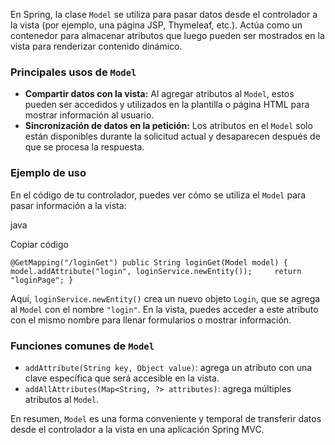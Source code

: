 

En Spring, la clase `Model` se utiliza para pasar datos desde el controlador a la vista (por ejemplo, una página JSP, Thymeleaf, etc.). Actúa como un contenedor para almacenar atributos que luego pueden ser mostrados en la vista para renderizar contenido dinámico.

### Principales usos de `Model`

- **Compartir datos con la vista:** Al agregar atributos al `Model`, estos pueden ser accedidos y utilizados en la plantilla o página HTML para mostrar información al usuario.
- **Sincronización de datos en la petición:** Los atributos en el `Model` solo están disponibles durante la solicitud actual y desaparecen después de que se procesa la respuesta.

### Ejemplo de uso

En el código de tu controlador, puedes ver cómo se utiliza el `Model` para pasar información a la vista:

java

Copiar código

`@GetMapping("/loginGet") public String loginGet(Model model) {     model.addAttribute("login", loginService.newEntity());     return "loginPage"; }`

Aquí, `loginService.newEntity()` crea un nuevo objeto `Login`, que se agrega al `Model` con el nombre `"login"`. En la vista, puedes acceder a este atributo con el mismo nombre para llenar formularios o mostrar información.

### Funciones comunes de `Model`

- `addAttribute(String key, Object value)`: agrega un atributo con una clave específica que será accesible en la vista.
- `addAllAttributes(Map<String, ?> attributes)`: agrega múltiples atributos al `Model`.

En resumen, `Model` es una forma conveniente y temporal de transferir datos desde el controlador a la vista en una aplicación Spring MVC.